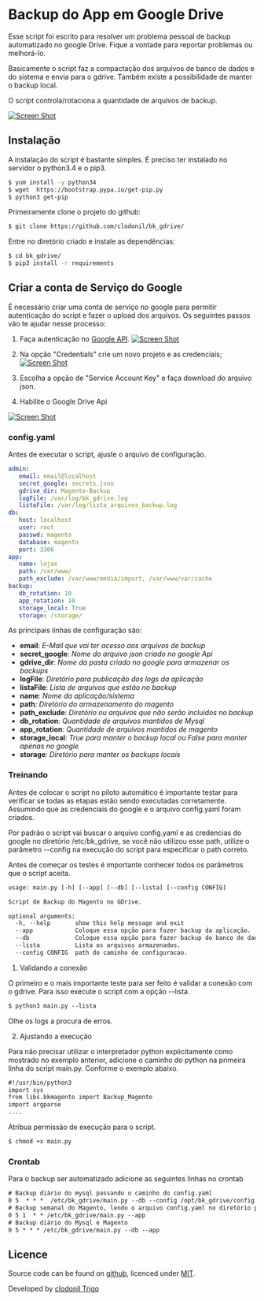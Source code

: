 # Backup do App em Google Drive

Esse script foi escrito para resolver um problema pessoal de backup automatizado no google Drive. Fique a vontade para reportar problemas ou melhorá-lo.

Basicamente o script faz a compactação dos arquivos de banco de dados e do sistema e envia para o gdrive. Também existe a possibilidade de manter o backup local. 

O script controla/rotaciona a quantidade de arquivos de backup.

[![Screen Shot](http://www.devops-sys.com.br/screenshot/bkmagento1.jpg)](http://www.devops-sys.com.br/screenshot/bkmagento1.jpg)

## Instalação
A instalação do script é bastante simples. É preciso ter instalado no servidor o python3.4 e o pip3.
 
```bash
$ yum install -y python34
$ wget  https://bootstrap.pypa.io/get-pip.py 
$ python3 get-pip 
```

Primeiramente clone o projeto do github:

```bash
$ git clone https://github.com/clodonil/bk_gdrive/
```
Entre no diretório criado e instale as dependências:
```bash
$ cd bk_gdrive/
$ pip3 install -r requirements
```

## Criar a conta de Serviço do Google

É necessário criar uma conta de serviço no google para permitir autenticação do script e fazer o upload dos arquivos.
Os seguintes passos vão te ajudar nesse processo:
1. Faça autenticação no [Google API](https://console.developers.google.com/apis/library).
[![Screen Shot](http://www.devops-sys.com.br/screenshot/bkmagento2.jpg)](http://www.devops-sys.com.br/screenshot/bkmagento2.jpg)

2.  Na opção "Credentials" crie um novo projeto e as credenciais;
[![Screen Shot](http://www.devops-sys.com.br/screenshot/bkmagento3.jpg)](http://www.devops-sys.com.br/screenshot/bkmagento3.jpg)
3.  Escolha a opção de "Service Account Key" e faça download do arquivo json.
4.  Habilite o Google Drive Api

[![Screen Shot](http://www.devops-sys.com.br/screenshot/bkmagento4.jpg)](http://www.devops-sys.com.br/screenshot/bkmagento4.jpg)


### config.yaml
Antes de executar o script, ajuste o arquivo de configuração.
```yaml
admin:
   email: email@localhost 
   secret_google: secrets.json
   gdrive_dir: Magento-Backup
   logFile: /var/log/bk_gdrive.log
   listaFile: /var/log/lista_arquivos_backup.log
db:
   host: localhost
   user: root
   passwd: magento
   database: magento
   port: 3306
app:
   name: lojax
   path: /var/www/
   path_exclude: /var/www/media/import, /var/www/var/cache
backup:
   db_rotation: 10
   app_rotation: 10
   storage_local: True
   storage: /storage/
```
As principais linhas de configuração são:
  * **email**: *E-Mail que vai ter acesso aos arquivos de backup* 
  * **secret_google**: *Nome do arquivo json criado no google Api*
  * **gdrive_dir**: *Nome da pasta criado no google para armazenar os backups*
  * **logFile**: *Diretório para publicação dos logs da aplicação*
  * **listaFile**: *Lista de arquivos que estão no backup*
  * **name**: *Nome da aplicação/sistema*
  * **path**: *Diretório do armazenamento do magento*
  * **path_exclude**: *Diretório ou arquivos que não serão incluidos no backup*
  * **db_rotation**: *Quantidade de arquivos mantidos de Mysql*
  * **app_rotation**: *Quantidade de arquivos mantidos de magento*
  * **storage_local**: *True para manter o backup local ou False para manter apenas no google*
  * **storage**: *Diretório para manter os backups locais*

### Treinando
Antes de colocar o script no piloto automático é importante testar para verificar se todas as etapas estão sendo executadas corretamente.
Assumindo que as credenciais do google e o arquivo config.yaml foram criados.

Por padrão o script vai buscar o arquivo config.yaml e as credencias do google no diretório /etc/bk_gdrive, se você não utilizou esse path, utilize o parâmetro --config na execução do script para especificar o path correto.

Antes de começar os testes é importante conhecer todos os parâmetros que o script aceita.

```html
usage: main.py [-h] [--app] [--db] [--lista] [--config CONFIG]

Script de Backup do Magento no GDrive.

optional arguments:
  -h, --help       show this help message and exit
  --app            Coloque essa opção para fazer backup da aplicação.
  --db             Coloque essa opção para fazer backup do banco de dados (Mysql).
  --lista          Lista os arquivos armazenados.
  --config CONFIG  path do caminho de configuracao.
```

1. Validando a conexão 

O primeiro e o mais importante teste para ser feito é validar a conexão com o gdrive. Para isso execute o script com a opção --lista. 
```html
$ python3 main.py --lista
```
Olhe os logs a procura de erros.

2. Ajustando a execução

Para não precisar utilizar o interpretador python explicitamente como mostrado no exemplo anterior, adicione o caminho do python na primeira linha do script main.py. Conforme o exemplo abaixo.
```html
#!/usr/bin/python3
import sys
from libs.bkmagento import Backup_Magento
import argparse
....
```
Atribua permissão de execução para o script.
```html
$ chmod +x main.py
```
### Crontab
Para o backup ser automatizado adicione as seguintes linhas no crontab
```html
# Backup diário do mysql passando o caminho do config.yaml
0 5  * * *  /etc/bk_gdrive/main.py --db --config /opt/bk_gdrive/config.yaml 
# Backup semanal do Magento, lendo o arquivo config.yaml no diretório padrão /etc/bk_gdrive
0 5 1  * * /etc/bk_gdrive/main.py --app
# Backup diário do Mysql e Magento
0 5 * * * /etc/bk_gdrive/main.py --db --app
```
## Licence

Source code can be found on [github](https://github.com/georgeOsdDev/markdown-edit), licenced under [MIT](http://opensource.org/licenses/mit-license.php).

Developed by [clodonil Trigo](http://devops-sys.com.br)


